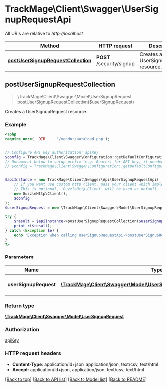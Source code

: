 # TrackMage\Client\Swagger\UserSignupRequestApi

All URIs are relative to *http://localhost*

Method | HTTP request | Description
------------- | ------------- | -------------
[**postUserSignupRequestCollection**](UserSignupRequestApi.md#postUserSignupRequestCollection) | **POST** /security/signup | Creates a UserSignupRequest resource.



## postUserSignupRequestCollection

> \TrackMage\Client\Swagger\Model\UserSignupRequest postUserSignupRequestCollection($userSignupRequest)

Creates a UserSignupRequest resource.

### Example

```php
<?php
require_once(__DIR__ . '/vendor/autoload.php');


// Configure API key authorization: apiKey
$config = TrackMage\Client\Swagger\Configuration::getDefaultConfiguration()->setApiKey('Authorization', 'YOUR_API_KEY');
// Uncomment below to setup prefix (e.g. Bearer) for API key, if needed
// $config = TrackMage\Client\Swagger\Configuration::getDefaultConfiguration()->setApiKeyPrefix('Authorization', 'Bearer');


$apiInstance = new TrackMage\Client\Swagger\Api\UserSignupRequestApi(
    // If you want use custom http client, pass your client which implements `GuzzleHttp\ClientInterface`.
    // This is optional, `GuzzleHttp\Client` will be used as default.
    new GuzzleHttp\Client(),
    $config
);
$userSignupRequest = new \TrackMage\Client\Swagger\Model\UserSignupRequestSetUserSignupRequest(); // \TrackMage\Client\Swagger\Model\UserSignupRequestSetUserSignupRequest | The new UserSignupRequest resource

try {
    $result = $apiInstance->postUserSignupRequestCollection($userSignupRequest);
    print_r($result);
} catch (Exception $e) {
    echo 'Exception when calling UserSignupRequestApi->postUserSignupRequestCollection: ', $e->getMessage(), PHP_EOL;
}
?>
```

### Parameters


Name | Type | Description  | Notes
------------- | ------------- | ------------- | -------------
 **userSignupRequest** | [**\TrackMage\Client\Swagger\Model\UserSignupRequestSetUserSignupRequest**](../Model/UserSignupRequestSetUserSignupRequest.md)| The new UserSignupRequest resource | [optional]

### Return type

[**\TrackMage\Client\Swagger\Model\UserSignupRequest**](../Model/UserSignupRequest.md)

### Authorization

[apiKey](../../README.md#apiKey)

### HTTP request headers

- **Content-Type**: application/ld+json, application/json, text/csv, text/html
- **Accept**: application/ld+json, application/json, text/csv, text/html

[[Back to top]](#) [[Back to API list]](../../README.md#documentation-for-api-endpoints)
[[Back to Model list]](../../README.md#documentation-for-models)
[[Back to README]](../../README.md)

